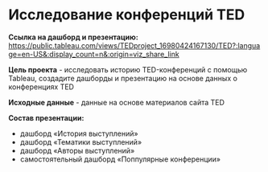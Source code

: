 # Исследование конференций TED

**Ссылка на дашборд и презентацию:** https://public.tableau.com/views/TEDproject_16980424167130/TED?:language=en-US&:display_count=n&:origin=viz_share_link

**Цель проекта** - исследовать историю TED-конференций с помощью Tableau, создадите дашборды и презентацию на основе данных о конференциях TED

**Исходные данные** - данные на основе материалов сайта TED

**Состав презентации:**
- дашборд «История выступлений»
- дашборд «Тематики выступлений»
- дашборд «Авторы выступлений»
- самостоятельный дашборд «Поппулярные конференции»
